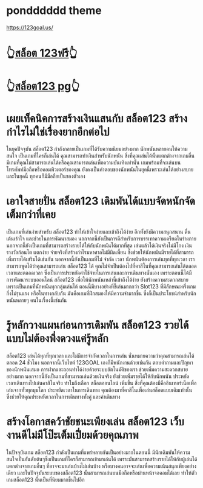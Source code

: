 # pondddddd theme
https://123goal.us/
# 👆[สล็อต 123ฟรี](https://123goal.us/)👆
# 👆[สล็อต123 pg](https://123goal.us/)👆

# เผยเท็คนิคการสร้างเงินแสนกับ สล็อต123 สร้างกำไรไม่ใช่เรื่องยากอีกต่อไป
ในยุคปัจจุบัน สล็อต123 กำลังกลายเป็นเกมที่ได้รับความนิยมอย่างมาก นักพนันหลายคนให้ความสนใจ เป็นเกมที่ใครก็เล่นได้ คุณสามารถทำเงินสำหรับนักพนัน สิ่งที่คุณเล่นได้นั้นแตกต่างจากเกมอื่น มีเกมที่คุณไม่สามารถเล่นได้หรือคุณสามารถเล่นเพื่อความบันเทิงเท่านั้น เกมพร้อมที่จะเล่นบนโทรศัพท์มือถือหรือคอมพิวเตอร์ของคุณ ยังคงเป็นคำตอบของนักพนันในยุคนี้เพราะเล่นได้อย่างสบาย และในยุคนี้ ทุกคนก็มีมือถือเป็นของตัวเอง
# เอาใจสายปั่น สล็อต123 เดิมพันได้แบบจัดหนักจัดเต็มกว่าที่เคย
เป็นเกมที่เล่นง่ายสำหรับ สล็อต123 ทำให้เข้าใจง่ายและเข้าถึงได้ง่าย อีกทั้งยังมีความสนุกสนาน ตื่นเต้นเร้าใจ และช่วยในการพัฒนาสมอง นอกจากนี้ยังเป็นการดีสำหรับการบรรเทาความเครียดในร่างกาย นอกจากนี้ยังเป็นเกมที่สามารถสร้างรายได้ให้กับนักพนันได้มากที่สุด เล่นแล้วได้เงินจริงไม่มีโกง เงินรางวัลก้อนโต แตกง่าย จ่ายจริงที่สร้างกำไรมหาศาลไม่มีผิดเพี้ยน ซึ่งช่วยให้นักพนันมีรายได้ที่สามารถเพิ่มรายได้เสริมได้เช่นกัน นอกจากนี้ยังเป็นเกมที่ไม่ จำกัด เวลา นักพนันต้องการเล่นทุกที่ทุกเวลา เราสามารถพูดได้ว่าคุณสามารถเล่น สล็อต123 ได้ คุณไม่จำเป็นต้องไปที่คาสิโนที่คุณสามารถเล่นได้ตลอดเวลาและตลอดเวลา ซึ่งเป็นการประหยัดค่าใช้จ่ายในการเล่นและการเดินทางนั่นเอง เพราะตอนนี้ได้มีการพัฒนาระบบออนไลน์ สล็อต123 เพื่อให้นักพนันเหล่านี้เข้าถึงได้ง่าย ยังสร้างความสะดวกสบาย เพราะเป็นเกมที่นักพนันทุกกลุ่มเล่นได้ ตอนนี้มีบางอย่างที่ขี้เล่นมากกว่า Slot123 ที่มีลักษณะครึ่งเกมกึ่งไม่รุนแรง หรือในทางกลับกัน มันคือเกมที่ฝึกสมองให้มีความจำมากขึ้น ซึ่งก็เป็นประโยชน์สำหรับนักพนันหลายๆ คนในเรื่องนี้เช่นกัน

# รู้หลักวางแผนก่อนการเดิมพัน สล็อต123 รวยได้แบบไม่ต้องพึ่งดวงแค่รู้หลัก
สล็อต123 เล่นได้ทุกที่ทุกเวลา และไม่มีการจำกัดเวลาในการเล่น นั่นหมายความว่าคุณสามารถเล่นได้ตลอด 24 ชั่วโมง นอกจากนี้เว็บไซต์ 123GOAL เองก็มีพนักงานด้วยเช่นกัน ตอบคำถามและปัญหาของนักพนันเสมอ การฝากและถอนทำได้ง่ายด้วยระบบอัตโนมัติของเรา ช่วยเพิ่มความสะดวกสบายอย่างมาก นอกจากนี้ยังเป็นเกมที่สามารถเล่นด้วยเงินจริง ยังช่วยเพิ่มรายได้ให้กับนักพนัน ประหยัดเวลาเดินทางไปเล่นคาสิโนจริง ทำไมถึงเลือก สล็อตออนไลน์ เพิ่มขึ้น สิ่งที่คุณต้องมีคืออินเทอร์เน็ตเพื่อเล่นจากทั่วทุกมุมโลก ประหยัดเวลาในการเดินทาง คุณต้องมาที่คาสิโนเพื่อเล่นสล็อตแบบเดิมเท่านั้น ซึ่งช่วยให้คุณประหยัดเวลาในการเดินทางทั้งคู่ และค่าเดินทาง
# สร้างโอกาสคว้าชัยชนะเพียงเล่น สล็อต123 เว็บงานดีไม่มีโป๊ะเต็มเปี่ยมด้วยคุณภาพ
ในปัจจุบันเกม สล็อต123 กำลังเป็นเกมที่แพร่หลายกันเป็นอย่างมากในตอนนี้ มีนักเดิมพันให้ความสนใจเป็นอันดับต้นๆซึ่งเป็นเกมที่ใครก็สามารถเข้ามาเล่นได้ เพราะมันสามารถสร้างรายได้ให้กับผู้เล่นได้ แตกต่างจากเกมอื่นๆ ที่อาจจะมาเล่นบ้างไม่เล่นบ้าง หรือบางคนอาจจะเล่นเพื่อความเน้นสนุกเพียงอย่างเดียว และในปัจจุบันระบบของสล็อต123 นั้นสามารถเล่นบนมือถือหรือผ่านหน้าจอคอมได้เลย ทำให้ตัวเกมสล็อต123 นั้นเป็นที่นิยมมากขึ้นไปอีก
